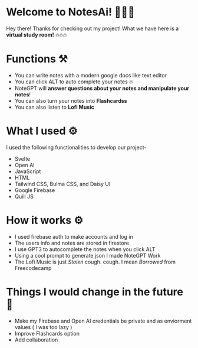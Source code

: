 # Welcome to NotesAi! 🎉🎉🎉

Hey there! Thanks for checking out my project! What we have here is a **virtual study room!** 🔥🔥🔥

# Functions ⚒️

 -  You can write notes with a modern google docs like text editor
 -  You can click ALT to auto complete your notes 🔥
 -  NoteGPT will **answer questions about your notes and manipulate your notes**!
 -  You can also turn your notes into **Flashcardss**
 -  You can also listen to **Lofi Music**

# What I used ⚙️

I used the following functionalities to develop our project-

 - Svelte
 - Open AI
 - JavaScript
 - HTML
 - Tailwind CSS, Bulma CSS, and Daisy UI
 - Google Firebase
 - Quill JS
 

# How it works ⚙️

 - I used firebase auth to make accounts and log in
 - The users info and notes are stored in firestore
 - I use GPT3 to autocomplete the notes when you click ALT
 - Using a cool prompt to generate json I made NoteGPT Work
 - The Lofi Music is just *Stolen* cough. cough. I mean *Borrowed* from Freecodecamp

# Things I would change in the future 🧐
- Make my Firebase and Open AI credentials be private and as enviorment values ( I was too lazy )
- Improve Flashcards option
- Add collaboration
